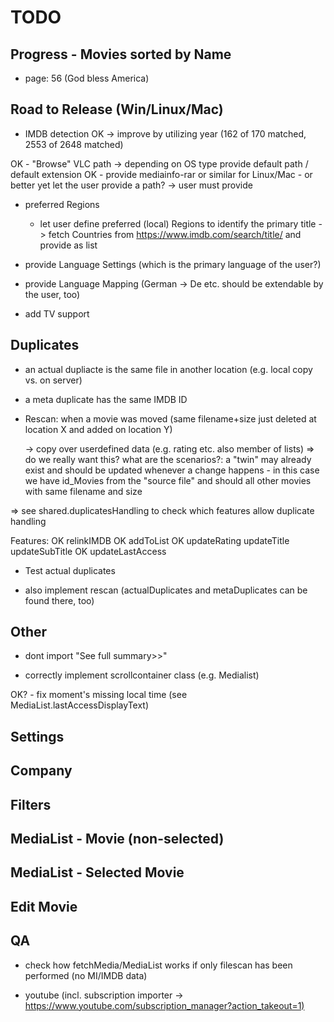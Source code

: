 # TODO

## Progress - Movies sorted by Name
- page: 56 (God bless America)

## Road to Release (Win/Linux/Mac)
- IMDB detection
OK -> improve by utilizing year (162 of 170 matched, 2553 of 2648 matched)

OK - "Browse" VLC path -> depending on OS type provide default path / default extension
OK - provide mediainfo-rar or similar for Linux/Mac - or better yet let the user provide a path?
    ->  user must provide

- preferred Regions
  - let user define preferred (local) Regions to identify the primary title
  -> fetch Countries from https://www.imdb.com/search/title/ and provide as list

- provide Language Settings (which is the primary language of the user?)
- provide Language Mapping (German -> De etc. should be extendable by the user, too)

- add TV support

## Duplicates

- an actual dupliacte is the same file in another location (e.g. local copy vs. on server)
- a meta duplicate has the same IMDB ID

- Rescan: when a movie was moved (same filename+size just deleted at location X and added on location Y)

  -> copy over userdefined data (e.g. rating etc. also member of lists)
  => do we really want this? what are the scenarios?: a "twin" may already exist and should be updated whenever a change happens - in this case we have id_Movies from the "source file" and should all other movies with same filename and size

=> see shared.duplicatesHandling to check which features allow duplicate handling

Features:
  OK relinkIMDB
  OK addToList
  OK updateRating
  updateTitle
  updateSubTitle
  OK updateLastAccess

- Test actual duplicates

- also implement rescan (actualDuplicates and metaDuplicates can be found there, too)

## Other
- dont import "See full summary>>"

- correctly implement scrollcontainer class (e.g. Medialist)

OK? - fix moment's missing local time (see MediaList.lastAccessDisplayText)

## Settings

## Company

## Filters

## MediaList - Movie (non-selected)

## MediaList - Selected Movie

## Edit Movie

## QA

- check how fetchMedia/MediaList works if only filescan has been performed (no MI/IMDB data)

- youtube (incl. subscription importer -> <https://www.youtube.com/subscription_manager?action_takeout=1)>